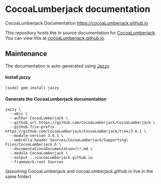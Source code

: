 # CocoaLumberjack documentation
CocoaLumberjack Documentation https://cocoaLumberjack.github.io

This repository hosts the in source documentation for [CocoaLumberjack](https://github.com/CocoaLumberjack/CocoaLumberjack). You can view this at [cocoaLumberjack.github.io](https://cocoaLumberjack.github.io).

## Maintenance

The documentation is auto-generated using [Jazzy](https://github.com/realm/jazzy).

#### Install jazzy

```
[sudo] gem install jazzy
```

#### Generate the CocoaLumberjack documentation

```
jazzy \
  --objc \
  --author CocoaLumberjack \
  --github_url https://github.com/CocoaLumberjack/CocoaLumberjack \
  --github-file-prefix https://github.com/CocoaLumberjack/CocoaLumberjack/tree/3.6.1 \
  --module-version 3.6.1 \
  --umbrella-header Sources/CocoaLumberjack/Supporting\ Files/CocoaLumberjack.h \
  --documentation=Documentation/\*.md \
  --module CocoaLumberjack \
  --output ../cocoaLumberjack.github.io
  --framework-root Sources
```

(assuming CocoaLumberjack and cocoaLumberjack.github.io live in the same folder)
